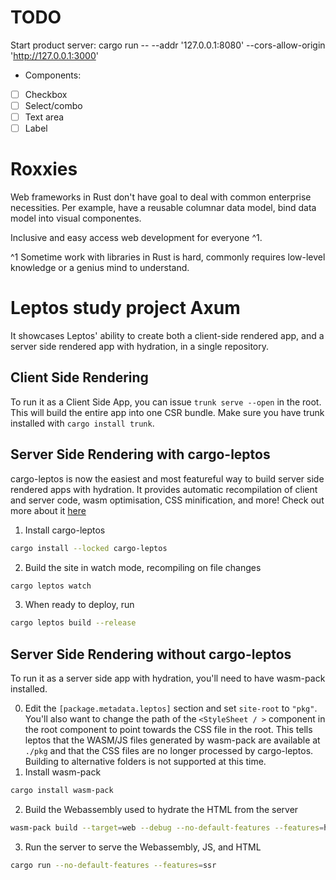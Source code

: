 # TODO

Start product server:
cargo run -- --addr '127.0.0.1:8080' --cors-allow-origin 'http://127.0.0.1:3000'

- Components:

- [ ] Checkbox
- [ ] Select/combo
- [ ] Text area
- [ ] Label

# Roxxies

Web frameworks in Rust don't have goal to deal with common enterprise necessities.
Per example, have a reusable columnar data model, bind data model into visual componentes.

Inclusive and easy access web development for everyone ^1.

^1 Sometime work with libraries in Rust is hard, commonly requires low-level knowledge or a genius mind to understand.

# Leptos study project Axum

It showcases Leptos' ability to create both a client-side rendered app, and a server side rendered app with hydration, in a single repository.

## Client Side Rendering

To run it as a Client Side App, you can issue `trunk serve --open` in the root. This will build the entire
app into one CSR bundle. Make sure you have trunk installed with `cargo install trunk`.

## Server Side Rendering with cargo-leptos

cargo-leptos is now the easiest and most featureful way to build server side rendered apps with hydration. It provides automatic recompilation of client and server code, wasm optimisation, CSS minification, and more! Check out more about it [here](https://github.com/akesson/cargo-leptos)

1. Install cargo-leptos

```bash
cargo install --locked cargo-leptos
```

2. Build the site in watch mode, recompiling on file changes

```bash
cargo leptos watch
```

3. When ready to deploy, run

```bash
cargo leptos build --release
```

## Server Side Rendering without cargo-leptos

To run it as a server side app with hydration, you'll need to have wasm-pack installed.

0. Edit the `[package.metadata.leptos]` section and set `site-root` to `"pkg"`. You'll also want to change the path of the `<StyleSheet / >` component in the root component to point towards the CSS file in the root. This tells leptos that the WASM/JS files generated by wasm-pack are available at `./pkg` and that the CSS files are no longer processed by cargo-leptos. Building to alternative folders is not supported at this time.
1. Install wasm-pack

```bash
cargo install wasm-pack
```

2. Build the Webassembly used to hydrate the HTML from the server

```bash
wasm-pack build --target=web --debug --no-default-features --features=hydrate
```

3. Run the server to serve the Webassembly, JS, and HTML

```bash
cargo run --no-default-features --features=ssr
```
